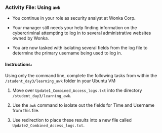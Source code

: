 ### Activity File: Using `awk`   
  
- You continue in your role as security analyst at Wonka Corp.

- Your manager still needs your help finding information on the cybercriminal attempting to log in to several administrative websites owned by Wonka.

- You are now tasked with isolating several fields from the log file to determine the primary username being used to log in.

#### Instructions:

Using only the command line, complete the following tasks from within the `/student_day3/learning_awk` folder in your Ubuntu VM:
  
  1. Move over `Update1_Combined_Access_logs.txt` into the directory `/student_day3/learning_awk`.

  2. Use the `awk` command to isolate out the fields for Time and Username from this file.

  3. Use redirection to place these results into a new file called `Update2_Combined_Access_logs.txt`. 
